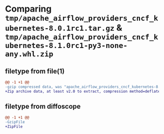 # Comparing `tmp/apache_airflow_providers_cncf_kubernetes-8.0.1rc1.tar.gz` & `tmp/apache_airflow_providers_cncf_kubernetes-8.1.0rc1-py3-none-any.whl.zip`

## filetype from file(1)

```diff
@@ -1 +1 @@
-gzip compressed data, was "apache_airflow_providers_cncf_kubernetes-8.0.1rc1.tar", last modified: Mon Mar  4 12:26:05 2024, max compression
+Zip archive data, at least v2.0 to extract, compression method=deflate
```

## filetype from diffoscope

```diff
@@ -1 +1 @@
-GzipFile
+ZipFile
```

